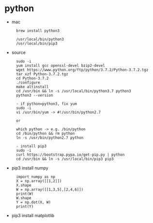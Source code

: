 # python

- mac

        brew install python3
        
        /usr/local/bin/python3
        /usr/local/bin/pip3

- source

        sudo -i
        yum install gcc openssl-devel bzip2-devel
        wget https://www.python.org/ftp/python/3.7.2/Python-3.7.2.tgz
        tar xzf Python-3.7.2.tgz
        cd Python-3.7.2
        ./configure
        make altinstall
        cd /usr/bin && ln -s /usr/local/bin/python3.7 python3
        python3 --version

        - if python=python3, fix yum
        sudo -i
        vi /usr/bin/yum -> #!/usr/bin/python2.7

        or

        which python -> e.g. /bin/python
        cd /bin/python && rm python
        ln -s /usr/bin/python2.7 python

        - install pip3
        sudo -i
        curl https://bootstrap.pypa.io/get-pip.py | python
        cd /usr/bin && ln -s /usr/local/bin/pip3 pip3

- pip3 install numpy

        import numpy as np
        X = np.array([[1,2]])
        X.shape
        W = np.array([[1,3,5],[2,4,6]])
        print(W)
        W.shape
        Y = np.dot(X, W)
        print(Y)

- pip3 install matplotlib
